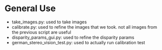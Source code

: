 # General Use

- take_images.py: used to take images
- calibrate.py: used to refine the images that we took. not all images from the previous script are useful
- disparity_params_gui.py: used to refine the disparity params
- german_stereo_vision_test.py: used to actually run calibration test
